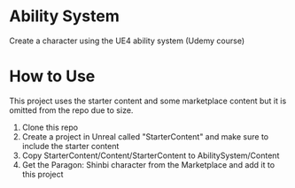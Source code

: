# Ability System
Create a character using the UE4 ability system (Udemy course)

# How to Use
This project uses the starter content and some marketplace content but it is omitted from the repo due to size.

1. Clone this repo
2. Create a project in Unreal called "StarterContent" and make sure to include the starter content
3. Copy StarterContent/Content/StarterContent to AbilitySystem/Content
4. Get the Paragon: Shinbi character from the Marketplace and add it to this project
